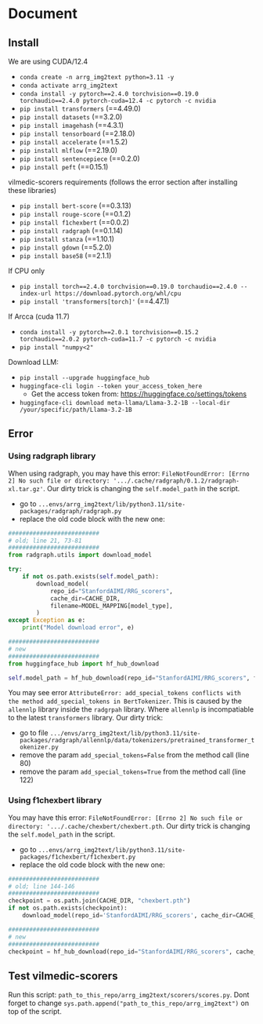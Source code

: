 # Document

## Install

We are using CUDA/12.4

- `conda create -n arrg_img2text python=3.11 -y`
- `conda activate arrg_img2text`
- `conda install -y pytorch==2.4.0 torchvision==0.19.0 torchaudio==2.4.0 pytorch-cuda=12.4 -c pytorch -c nvidia`
- `pip install transformers` (==4.49.0)
- `pip install datasets` (==3.2.0)
- `pip install imagehash` (==4.3.1)
- `pip install tensorboard` (==2.18.0)
- `pip install accelerate` (==1.5.2)
- `pip install mlflow` (==2.19.0)
- `pip install sentencepiece` (==0.2.0)
- `pip install peft` (==0.15.1)

vilmedic-scorers requirements (follows the error section after installing these libraries)

- `pip install bert-score` (==0.3.13)
- `pip install rouge-score` (==0.1.2)
- `pip install f1chexbert` (==0.0.2)
- `pip install radgraph` (==0.1.14)
- `pip install stanza` (==1.10.1)
- `pip install gdown` (==5.2.0)
- `pip install base58` (==2.1.1)

If CPU only

- `pip install torch==2.4.0 torchvision==0.19.0 torchaudio==2.4.0 --index-url https://download.pytorch.org/whl/cpu`
- `pip install 'transformers[torch]'` (==4.47.1)

If Arcca (cuda 11.7)

- `conda install -y pytorch==2.0.1 torchvision==0.15.2 torchaudio==2.0.2 pytorch-cuda=11.7 -c pytorch -c nvidia`
- `pip install "numpy<2"`

Download LLM:

- `pip install --upgrade huggingface_hub`
- `huggingface-cli login --token your_access_token_here`
    - Get the access token from: https://huggingface.co/settings/tokens
- `huggingface-cli download meta-llama/Llama-3.2-1B --local-dir /your/specific/path/Llama-3.2-1B`


## Error

### Using radgraph library
When using radgraph, you may have this error: `FileNotFoundError: [Errno 2] No such file or directory: '.../.cache/radgraph/0.1.2/radgraph-xl.tar.gz'`. Our dirty trick is changing the `self.model_path` in the script.
 - go to `...envs/arrg_img2text/lib/python3.11/site-packages/radgraph/radgraph.py`
 - replace the old code block with the new one:

```python
##########################
# old; line 21, 73-81
##########################
from radgraph.utils import download_model

try:
    if not os.path.exists(self.model_path):
        download_model(
            repo_id="StanfordAIMI/RRG_scorers",
            cache_dir=CACHE_DIR,
            filename=MODEL_MAPPING[model_type],
        )
except Exception as e:
    print("Model download error", e)

##########################
# new
##########################
from huggingface_hub import hf_hub_download

self.model_path = hf_hub_download(repo_id="StanfordAIMI/RRG_scorers", filename=MODEL_MAPPING[model_type], cache_dir=CACHE_DIR)
```

You may see error `AttributeError: add_special_tokens conflicts with the method add_special_tokens in BertTokenizer`. This is caused by the `allennlp` library inside the `radgrpah` library. Where `allennlp` is incompatiable to the latest `transformers` library. Our dirty trick:
 - go to file `.../envs/arrg_img2text/lib/python3.11/site-packages/radgraph/allennlp/data/tokenizers/pretrained_transformer_tokenizer.py`
 - remove the param `add_special_tokens=False` from the method call (line 80)
 - remove the param `add_special_tokens=True` from the method call (line 122)


### Using f1chexbert library

You may have this error: `FileNotFoundError: [Errno 2] No such file or directory: '.../.cache/chexbert/chexbert.pth`. Our dirty trick is changing the `self.model_path` in the script.
 - go to `...envs/arrg_img2text/lib/python3.11/site-packages/f1chexbert/f1chexbert.py`
 - replace the old code block with the new one:

```python
##########################
# old; line 144-146
##########################
checkpoint = os.path.join(CACHE_DIR, "chexbert.pth")
if not os.path.exists(checkpoint):
    download_model(repo_id='StanfordAIMI/RRG_scorers', cache_dir=CACHE_DIR, filename="chexbert.pth")

##########################
# new
##########################
checkpoint = hf_hub_download(repo_id="StanfordAIMI/RRG_scorers", cache_dir=CACHE_DIR, filename="chexbert.pth")
```

## Test vilmedic-scorers

Run this script: `path_to_this_repo/arrg_img2text/scorers/scores.py`. Dont forget to change `sys.path.append("path_to_this_repo/arrg_img2text")` on top of the script.